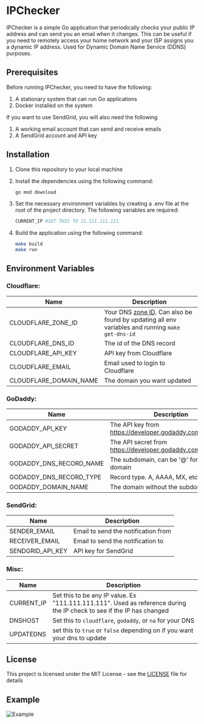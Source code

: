 # IPChecker

IPChecker is a simple Go application that periodically checks your public IP address and can send you an email when it changes. This can be useful if you need to remotely access your home network and your ISP assigns you a dynamic IP address. Used for Dynamic Domain Name Service (DDNS) purposes.

## Prerequisites

Before running IPChecker, you need to have the following:

1. A stationary system that can run Go applications
2. Docker installed on the system

If you want to use SendGrid, you will also need the following

1. A working email account that can send and receive emails
2. A SendGrid account and API key

## Installation

1. Clone this repository to your local machine
2. Install the dependencies using the following command:

    ```bash
    go mod download
    ```

3. Set the necessary environment variables by creating a .env file at the root of the project directory. The following variables are required:

    ```bash
    CURRENT_IP #SET THIS TO 11.111.111.111
    ```

4. Build the application using the following command:

    ```bash
    make build
    make run
    ```

## Environment Variables

### Cloudflare:

| Name                   | Description                       |
|  --------              |  -------                          |
| CLOUDFLARE_ZONE_ID     | Your DNS [zone ID](https://developers.cloudflare.com/fundamentals/get-started/basic-tasks/find-account-and-zone-ids/). Can also be found by updating all env variables and running `make get-dns-id`               |
| CLOUDFLARE_DNS_ID      | The id of the DNS record          |
| CLOUDFLARE_API_KEY     | API key from Cloudflare           |
| CLOUDFLARE_EMAIL       | Email used to login to Cloudflare |
| CLOUDFLARE_DOMAIN_NAME | The domain you want updated       |

### GoDaddy:

| Name                    | Description                                                  |
|  --------               |  -------                                                     |
| GODADDY_API_KEY         | The API key from https://developer.godaddy.com/getstarted    |
| GODADDY_API_SECRET      | The API secret from https://developer.godaddy.com/getstarted |
| GODADDY_DNS_RECORD_NAME | The subdomain, can be '@' for your plain domain              |
| GODADDY_DNS_RECORD_TYPE | Record type. A, AAAA, MX, etc.                               |
| GODADDY_DOMAIN_NAME     | The domain without the subdomain                             |


### SendGrid:

| Name             | Description                         |
|  --------        |  -------                            |
| SENDER_EMAIL     | Email to send the notification from |
| RECEIVER_EMAIL   | Email to send the notification to   |
| SENDGRID_API_KEY | API key for SendGrid                |

### Misc:

| Name            | Description    |
|  --------       |  -------       |
| CURRENT_IP | Set this to be any IP value. Ex "111.111.111.111". Used as reference during the IP check to see if the IP has changed |
| DNSHOST    | Set this to `cloudflare`, `godaddy`, or `na` for your DNS |
| UPDATEDNS  | set this to `true` or `false` depending on if you want your dns to update |

## License

This project is licensed under the MIT License - see the [LICENSE](LICENSE) file for details

## Example

![Example](example.png)
